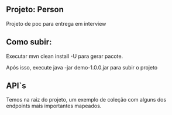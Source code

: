 ## Projeto: Person

Projeto de poc para entrega em interview

## Como subir: 

Executar mvn clean install -U para gerar pacote. 

Após isso, execute java -jar demo-1.0.0.jar para subir o projeto

## API`s

Temos na raiz do projeto, um exemplo de coleção com alguns dos endpoints mais importantes mapeados.
